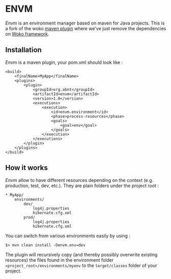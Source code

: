 # ENVM
_Envm_ is an environment manager based on maven for Java projects. This is a fork of the woko [maven plugin](https://github.com/pojosontheweb/woko/tree/develop/wmaven) 
where we've just remove the dependencies on [Woko framework](http://www.pojosontheweb.com/).

## Installation
_Envm_ is a maven plugin, your pom.xml should look like :

```
<build>
    <finalName>MyApp</finalName>
    <plugins>
        <plugin>
            <groupId>org.abnt</groupId>
            <artifactId>envm</artifactId>
            <version>1.0</version>
            <executions>
                <execution>
                    <id>envm.environment</id>
                    <phase>process-resources</phase>
                    <goals>
                        <goal>env</goal>
                    </goals>
                </execution>
            </executions>
        </plugin>
    </plugins>
</build>
```

## How it works
_Envm_ allow to have different resources depending on the context (e.g. production, test, dev, etc.). They are plain folders under the project root :

```
* MyApp/
    environments/
        dev/
            log4j.properties
            hibernate.cfg.xml
        prod/
            log4j.properties
            hibernate.cfg.xml
```

You can switch from various environments easily by using :
```
$> mvn clean install -Denvm.env=dev
```

The plugin will recursively copy (and thereby possibly overwrite existing resources) the files found in the environment folder 
```<project_root>/environments/myenv``` to the ```target/classes``` folder of your project.

